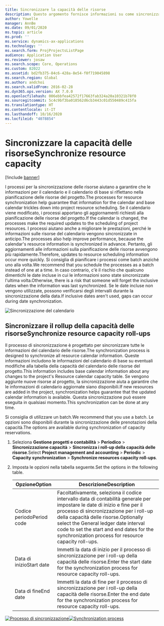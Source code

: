 ```yaml
---
title: Sincronizzare la capacità delle risorse
description: Questo argomento fornisce informazioni su come sincronizzare la capacità di una risorsa tra calendari e progetti.
author: Yowelle
manager: AnnBe
ms.date: 09/01/2020
ms.topic: article
ms.prod: ''
ms.service: dynamics-ax-applications
ms.technology: ''
ms.search.form: ProjProjectsListPage
audience: Application User
ms.reviewer: josaw
ms.search.scope: Core, Operations
ms.custom: 82022
ms.assetid: bd2fb375-84c6-428a-8e54-f0f719045898
ms.search.region: Global
ms.author: andchoi
ms.search.validFrom: 2016-02-28
ms.dyn365.ops.version: AX 7.0.0
ms.openlocfilehash: 006ebbfea42572f17663fab324a20a10321b78f0
ms.sourcegitcommit: 5c4c9bf3ba018562d6cb3443c01d550489c415fa
ms.translationtype: HT
ms.contentlocale: it-IT
ms.lasthandoff: 10/16/2020
ms.locfileid: "4078854"
---
```

# <a name="synchronize-resource-capacity"></a><span data-ttu-id="b8be1-103">Sincronizzare la capacità delle risorse</span><span class="sxs-lookup"><span data-stu-id="b8be1-103">Synchronize resource capacity</span></span>

[!include [banner](../includes/banner.md)]

<span data-ttu-id="b8be1-104">I processi per la sincronizzazione delle risorse aiutano a garantire che le informazioni per il calendario e il calendario di base si riflettano nella pianificazione delle risorse del progetto.</span><span class="sxs-lookup"><span data-stu-id="b8be1-104">The processes for resource synchronization help guarantee that information for the calendar and base calendar trickles down into project resource scheduling.</span></span> <span data-ttu-id="b8be1-105">Se il calendario viene modificato, i processi apportano gli aggiornamenti richiesti alla pianificazione delle risorse del progetto.</span><span class="sxs-lookup"><span data-stu-id="b8be1-105">If the calendar is changed, the processes make the required updates to the scheduling of project resources.</span></span> <span data-ttu-id="b8be1-106">I processi aiutano anche a migliorare le prestazioni, perché le informazioni sulle risorse del calendario vengono sincronizzate in anticipo.</span><span class="sxs-lookup"><span data-stu-id="b8be1-106">The processes also help improve performance, because the calendar's resource information is synchronized in advance.</span></span> <span data-ttu-id="b8be1-107">Pertanto, gli aggiornamenti alle informazioni sulla pianificazione delle risorse avvengono più rapidamente.</span><span class="sxs-lookup"><span data-stu-id="b8be1-107">Therefore, updates to resource scheduling information occur more quickly.</span></span> <span data-ttu-id="b8be1-108">Si consiglia di pianificare i processi come batch anziché uno alla volta.</span><span class="sxs-lookup"><span data-stu-id="b8be1-108">We recommend that you schedule the processes as a batch instead of one at a time.</span></span> <span data-ttu-id="b8be1-109">In caso contrario, c'è il rischio che qualcuno dimentichi le date incluse in cui le informazioni sono state sincronizzate l'ultima volta.</span><span class="sxs-lookup"><span data-stu-id="b8be1-109">Otherwise, there is a risk that someone will forget the inclusive dates when the information was last synchronized.</span></span> <span data-ttu-id="b8be1-110">Se le date incluse non vengono utilizzate, possono verificarsi degli intervalli durante la sincronizzazione della data.</span><span class="sxs-lookup"><span data-stu-id="b8be1-110">If inclusive dates aren't used, gaps can occur during date synchronization.</span></span>

![Sincronizzazione del calendario](./media/projectresourcing04-1024x471.jpg)

## <a name="synchronize-resource-capacity-roll-ups"></a><span data-ttu-id="b8be1-112">Sincronizzare il rollup della capacità delle risorse</span><span class="sxs-lookup"><span data-stu-id="b8be1-112">Synchronize resource capacity roll-ups</span></span>

<span data-ttu-id="b8be1-113">Il processo di sincronizzazione è progettato per sincronizzare tutte le informazioni del calendario delle risorse.</span><span class="sxs-lookup"><span data-stu-id="b8be1-113">The synchronization process is designed to synchronize all resource calendar information.</span></span> <span data-ttu-id="b8be1-114">Queste informazioni includono le informazioni del calendario di base su eventuali modifiche alla tabella della capacità del calendario delle risorse del progetto.</span><span class="sxs-lookup"><span data-stu-id="b8be1-114">This information includes base calendar information about any changes to the project's Resource calendar capacity table.</span></span> <span data-ttu-id="b8be1-115">Se vengono aggiunte nuove risorse al progetto, la sincronizzazione aiuta a garantire che le informazioni di calendario aggiornate siano disponibili.</span><span class="sxs-lookup"><span data-stu-id="b8be1-115">If new resources are added in the project, synchronization helps guarantee that the updated calendar information is available.</span></span> <span data-ttu-id="b8be1-116">Questa sincronizzazione può essere eseguita in qualsiasi momento.</span><span class="sxs-lookup"><span data-stu-id="b8be1-116">This synchronization can be done at any time.</span></span>

<span data-ttu-id="b8be1-117">Si consiglia di utilizzare un batch.</span><span class="sxs-lookup"><span data-stu-id="b8be1-117">We recommend that you use a batch.</span></span> <span data-ttu-id="b8be1-118">Le opzioni sono disponibili durante la sincronizzazione delle prenotazioni della capacità.</span><span class="sxs-lookup"><span data-stu-id="b8be1-118">The options are available during synchronization of capacity reservations.</span></span>

1. <span data-ttu-id="b8be1-119">Seleziona **Gestione progetti e contabilità** &gt; **Periodico** &gt; **Sincronizzazione capacità** &gt; **Sincronizza i roll-up della capacità delle risorse**.</span><span class="sxs-lookup"><span data-stu-id="b8be1-119">Select **Project management and accounting** &gt; **Periodic** &gt; **Capacity synchronization** &gt; **Synchronize resources capacity roll-ups**.</span></span>
2. <span data-ttu-id="b8be1-120">Imposta le opzioni nella tabella seguente.</span><span class="sxs-lookup"><span data-stu-id="b8be1-120">Set the options in the following table.</span></span>

    | <span data-ttu-id="b8be1-121">Opzione</span><span class="sxs-lookup"><span data-stu-id="b8be1-121">Option</span></span>      | <span data-ttu-id="b8be1-122">Descrizione</span><span class="sxs-lookup"><span data-stu-id="b8be1-122">Description</span></span> |
    |-------------|-------------|
    | <span data-ttu-id="b8be1-123">Codice periodo</span><span class="sxs-lookup"><span data-stu-id="b8be1-123">Period code</span></span> | <span data-ttu-id="b8be1-124">Facoltativamente, seleziona il codice intervallo data di contabilità generale per impostare le date di inizio e fine per il processo di sincronizzazione per i roll-up della capacità delle risorse.</span><span class="sxs-lookup"><span data-stu-id="b8be1-124">Optionally select the General ledger date interval code to set the start and end dates for the synchronization process for resource capacity roll-ups.</span></span> |
    | <span data-ttu-id="b8be1-125">Data di inizio</span><span class="sxs-lookup"><span data-stu-id="b8be1-125">Start date</span></span>  | <span data-ttu-id="b8be1-126">Immetti la data di inizio per il processo di sincronizzazione per i roll-up della capacità delle risorse.</span><span class="sxs-lookup"><span data-stu-id="b8be1-126">Enter the start date for the synchronization process for resource capacity roll-ups.</span></span> |
    | <span data-ttu-id="b8be1-127">Data di fine</span><span class="sxs-lookup"><span data-stu-id="b8be1-127">End date</span></span>    | <span data-ttu-id="b8be1-128">Immetti la data di fine per il processo di sincronizzazione per i roll-up della capacità delle risorse.</span><span class="sxs-lookup"><span data-stu-id="b8be1-128">Enter the end date for the synchronization process for resource capacity roll-ups.</span></span> |

<span data-ttu-id="b8be1-129">[![Processo di sincronizzazione](./media/projectresourcing09.jpg)](./media/projectresourcing09.jpg)</span><span class="sxs-lookup"><span data-stu-id="b8be1-129">[![Synchronization process](./media/projectresourcing09.jpg)](./media/projectresourcing09.jpg)</span></span>

